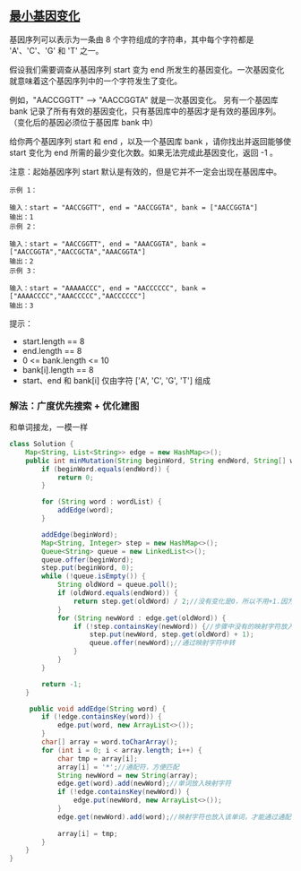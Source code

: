 ## [最小基因变化](https://leetcode.cn/problems/minimum-genetic-mutation/description/)

基因序列可以表示为一条由 8 个字符组成的字符串，其中每个字符都是 'A'、'C'、'G' 和 'T' 之一。

假设我们需要调查从基因序列 start 变为 end 所发生的基因变化。一次基因变化就意味着这个基因序列中的一个字符发生了变化。

例如，"AACCGGTT" --> "AACCGGTA" 就是一次基因变化。
另有一个基因库 bank 记录了所有有效的基因变化，只有基因库中的基因才是有效的基因序列。（变化后的基因必须位于基因库 bank 中）

给你两个基因序列 start 和 end ，以及一个基因库 bank ，请你找出并返回能够使 start 变化为 end 所需的最少变化次数。如果无法完成此基因变化，返回 -1 。

注意：起始基因序列 start 默认是有效的，但是它并不一定会出现在基因库中。


````
示例 1：

输入：start = "AACCGGTT", end = "AACCGGTA", bank = ["AACCGGTA"]
输出：1
示例 2：

输入：start = "AACCGGTT", end = "AAACGGTA", bank = ["AACCGGTA","AACCGCTA","AAACGGTA"]
输出：2
示例 3：

输入：start = "AAAAACCC", end = "AACCCCCC", bank = ["AAAACCCC","AAACCCCC","AACCCCCC"]
输出：3
````

提示：

- start.length == 8
- end.length == 8
- 0 <= bank.length <= 10
- bank[i].length == 8
- start、end 和 bank[i] 仅由字符 ['A', 'C', 'G', 'T'] 组成

### 解法：广度优先搜索 + 优化建图
和单词接龙，一模一样

````java
class Solution {
    Map<String, List<String>> edge = new HashMap<>();
    public int minMutation(String beginWord, String endWord, String[] wordList) {
        if (beginWord.equals(endWord)) {
            return 0;
        }

        for (String word : wordList) {
            addEdge(word);
        }

        addEdge(beginWord);
        Map<String, Integer> step = new HashMap<>();
        Queue<String> queue = new LinkedList<>();
        queue.offer(beginWord);
        step.put(beginWord, 0);
        while (!queue.isEmpty()) {
            String oldWord = queue.poll();
            if (oldWord.equals(endWord)) {
                return step.get(oldWord) / 2;//没有变化是0，所以不用+1.因为使用了中转所以要/2
            }
            for (String newWord : edge.get(oldWord)) {
                if (!step.containsKey(newWord)) {//步骤中没有的映射字符放入队列中，有的上面没有匹配到就说明不需要放了
                    step.put(newWord, step.get(oldWord) + 1);
                    queue.offer(newWord);//通过映射字符中转
                }
            }
        }

        return -1;
    }

     public void addEdge(String word) {
        if (!edge.containsKey(word)) {
            edge.put(word, new ArrayList<>());
        }
        char[] array = word.toCharArray();
        for (int i = 0; i < array.length; i++) {
            char tmp = array[i];
            array[i] = '*';//通配符，方便匹配
            String newWord = new String(array);
            edge.get(word).add(newWord);//单词放入映射字符
            if (!edge.containsKey(newWord)) {
                edge.put(newWord, new ArrayList<>());
            }
            edge.get(newWord).add(word);//映射字符也放入该单词，才能通过通配符*来反向找到
            
            array[i] = tmp;
        }
    }
}
````